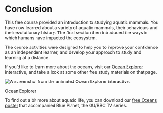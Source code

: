 # Conclusion


This free course provided an introduction to studying aquatic mammals. You have now learned about a variety of aquatic mammals, their behaviours and their evolutionary history. The final section then introduced the ways in which humans have impacted the ecosystem.

The course activities were designed to help you to improve your confidence as an independent learner, and develop your approach to study and learning at a distance.

If you'd like to learn more about the oceans, visit our [Ocean Explorer](https://www.open.edu/openlearn/oceanexplorer) interactive, and take a look at some other free study materials on that page.


![A screenshot from the animated Ocean Explorer interactive.](../images/oceans-promo.png)


Ocean Explorer


To find out a bit more about aquatic life, you can download our [free Oceans poster](https://www.open.edu/openlearn/nature-environment/natural-history/download-your-free-oceans-poster) that accompanied Blue Planet, the OU/BBC TV series.

